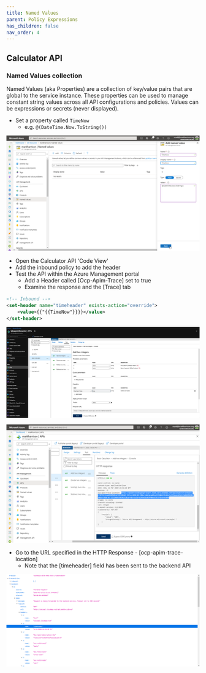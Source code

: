 ```yaml
---
title: Named Values
parent: Policy Expressions
has_children: false
nav_order: 4
---
```




## Calculator API

### Named Values collection

Named Values (aka Properties) are a collection of key/value pairs that are global to the service instance. These properties can be used to manage constant string values across all API configurations and policies.  Values can be expressions or secrets (never displayed).

- Set a property called `TimeNow`
  - e.g. `@(DateTime.Now.ToString())`

![](../../assets/images/APIMNamedValues.png)

- Open the Calculator API 'Code View'
- Add the inbound policy to add the header
- Test the API within the Azure Management portal
  - Add a Header called [Ocp-Apim-Trace] set to true
  - Examine the response and the [Trace] tab

```xml
<!-- Inbound -->
<set-header name="timeheader" exists-action="override">
    <value>{{"{{TimeNow"}}}}</value>
</set-header>
```

![](../../assets/images/APIMTraceNV.png)

![](../../assets/images/APIMTraceNV2.png)

- Go to the URL specified in the HTTP Response - [ocp-apim-trace-location]
  - Note that the [timeheader] field has been sent to the backend API

![](../../assets/images/APIMTraceNV3.png)